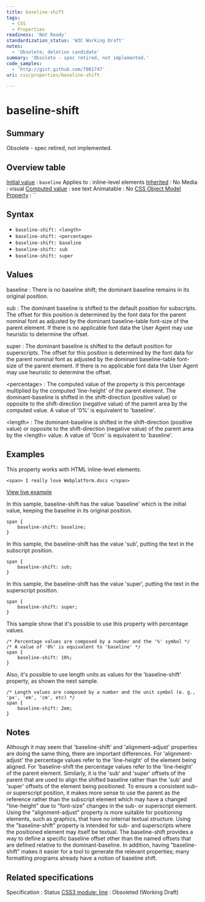 ```yaml
---
title: baseline-shift
tags:
  - CSS
  - Properties
readiness: 'Not Ready'
standardization_status: 'W3C Working Draft'
notes:
  - 'Obsolete; deletion candidate'
summary: 'Obsolete - spec retired, not implemented.'
code_samples:
  - 'http://gist.github.com/7001747'
uri: css/properties/baseline-shift

---
```

# baseline-shift

## Summary

Obsolete - spec retired, not implemented.

## Overview table

[Initial value](/css/concepts/initial_value)
:   `baseline`
Applies to
:   inline-level elements
[Inherited](/css/concepts/inherited)
:   No
Media
:   visual
[Computed value](/css/concepts/computed_value)
:   see text
Animatable
:   No
[CSS Object Model Property](/css/concepts/cssom)
:   ``

## Syntax

-   `baseline-shift: <length>`
-   `baseline-shift: <percentage>`
-   `baseline-shift: baseline`
-   `baseline-shift: sub`
-   `baseline-shift: super`

## Values

baseline
:   There is no baseline shift; the dominant baseline remains in its original position.

sub
:   The dominant baseline is shifted to the default position for subscripts. The offset for this position is determined by the font data for the parent nominal font as adjusted by the dominant baseline-table font-size of the parent element. If there is no applicable font data the User Agent may use heuristic to determine the offset.

super
:   The dominant baseline is shifted to the default position for superscripts. The offset for this position is determined by the font data for the parent nominal font as adjusted by the dominant baseline-table font-size of the parent element. If there is no applicable font data the User Agent may use heuristic to determine the offset.

\<percentage\>
:   The computed value of the property is this percentage multiplied by the computed 'line-height' of the parent element. The dominant-baseline is shifted in the shift-direction (positive value) or opposite to the shift-direction (negative value) of the parent area by the computed value. A value of '0%' is equivalent to 'baseline'.

\<length\>
:   The dominant-baseline is shifted in the shift-direction (positive value) or opposite to the shift-direction (negative value) of the parent area by the \<length\> value. A value of '0cm' is equivalent to 'baseline'.

## Examples

This property works with HTML inline-level elements.

``` {.html}
<span> I really love Webplatform.docs </span>
```

[View live example](http://code.webplatform.org/gist/7001747)

In this sample, baseline-shift has the value 'baseline' which is the initial value, keeping the baseline in its original position.

``` {.css}
span {
    baseline-shift: baseline;
}
```

In this sample, the baseline-shift has the value 'sub', putting the text in the subscript position.

``` {.css}
span {
    baseline-shift: sub;
}
```

In this sample, the baseline-shift has the value 'super', putting the text in the superscript position.

``` {.css}
span {
    baseline-shift: super;
}
```

This sample show that it's possible to use this property with percentage values.

``` {.css}
/* Percentage values are composed by a number and the '%' symbol */
/* A value of '0%' is equivalent to 'baseline' */
span {
    baseline-shift: 10%;
}
```

Also, it's possible to use length units as values for the 'baseline-shift' property, as shown the next sample.

``` {.css}
/* Length values are composed by a number and the unit symbol (e. g., 'px', 'em', 'cm', etc) */
span {
    baseline-shift: 2em;
}
```

## Notes

Although it may seem that 'baseline-shift' and 'alignment-adjust' properties are doing the same thing, there are important differences. For 'alignment-adjust' the percentage values refer to the 'line-height' of the element being aligned. For 'baseline-shift the percentage values refer to the 'line-height' of the parent element. Similarly, it is the 'sub' and 'super' offsets of the parent that are used to align the shifted baseline rather than the 'sub' and 'super' offsets of the element being positioned. To ensure a consistent sub- or superscript position, it makes more sense to use the parent as the reference rather than the subscript element which may have a changed "line-height" due to "font-size" changes in the sub- or superscript element. Using the "alignment-adjust" property is more suitable for positioning elements, such as graphics, that have no internal textual structure. Using the "baseline-shift" property is intended for sub- and superscripts where the positioned element may itself be textual. The baseline-shift provides a way to define a specific baseline offset other than the named offsets that are defined relative to the dominant-baseline. In addition, having "baseline-shift" makes it easier for a tool to generate the relevant properties; many formatting programs already have a notion of baseline shift.

## Related specifications

Specification
:   Status
[CSS3 module: line](http://www.w3.org/TR/css3-linebox/#baseline-shift)
:   Obsoleted (Working Draft)

